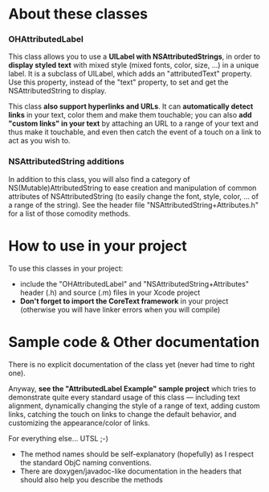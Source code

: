 # About these classes

### OHAttributedLabel

This class allows you to use a **UILabel with NSAttributedStrings**, in order to **display styled text** with mixed style (mixed fonts, color, size, ...) in a unique label. It is a subclass of UILabel, which adds an "attributedText" property. Use this property, instead of the "text" property, to set and get the NSAttributedString to display.

This class **also support hyperlinks and URLs**. It can **automatically detect links** in your text, color them and make them touchable; you can also **add "custom links" in your text** by attaching an URL to a range of your text and thus make it touchable, and even then catch the event of a touch on a link to act as you wish to.

### NSAttributedString additions 

In addition to this class, you will also find a category of NS(Mutable)AttributedString to ease creation and manipulation of common attributes of NSAttributedString (to easily change the font, style, color, ... of a range of the string). See the header file "NSAttributedString+Attributes.h" for a list of those comodity methods.


# How to use in your project

To use this classes in your project:

* include the "OHAttributedLabel" and "NSAttributedString+Attributes" header (.h) and source (.m) files in your Xcode project
* **Don't forget to import the CoreText framework** in your project (otherwise you will have linker errors when you will compile)

# Sample code & Other documentation

There is no explicit documentation of the class yet (never had time to right one).

Anyway, **see the "AttributedLabel Example" sample project** which tries to demonstrate quite every standard usage of this class — including text alignment, dynamically changing the style of a range of text, adding custom links, catching the touch on links to change the default behavior, and customizing the appearance/color of links.

For everything else… UTSL ;-)

* The method names should be self-explanatory (hopefully) as I respect the standard ObjC naming conventions.
* There are doxygen/javadoc-like documentation in the headers that should also help you describe the methods
